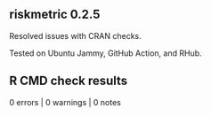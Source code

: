 ## riskmetric 0.2.5

Resolved issues with CRAN checks.

Tested on Ubuntu Jammy, GitHub Action, and RHub.

## R CMD check results

0 errors | 0 warnings | 0 notes




